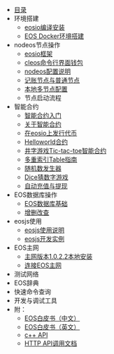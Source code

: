 * [目录](README.md)
* 环境搭建
    * [eosio编译安装](eos_compile_install.md)
    * [EOS Docker环境搭建](EOSDocker.md)
* nodeos节点操作
    * [eosio框架](eosio_framework.md)
    * [cleos命令行界面钱包](eos_command_line_wallet.md)
    * [nodeos配置说明](nodeos_config.md)
    * [记账节点与普通节点](block_producer_non_producer.md)
    * [本地多节点配置](eos_multi_node.md)
    * 节点启动流程
* 智能合约
    * [智能合约入门](smart_contract_start.md)
    * [关于智能合约](about_smart_contract.md)
    * [在eosio上发行代币](token_exchange_msig.md)
    * [Helloworld合约](Helloworld_contract.md)
    * [井字游戏Tic-tac-toe智能合约](tic-tac-toe_game.md)
    * [多重索引Table指南](multi_index_table.md)
    * [随机数发生器](randomization.md)
    * [Dice猜数字游戏](dice_contract.md)
    * [自动充值与提现](exchange_deposit_withdrawal.md)
* EOS数据库操作
    * [EOS数据库基础](eos_database_base.md)
    * [增删改查](eos_db_demo.md)
* eosjs使用
    * [eosjs使用说明](eosjs_tutorial.md)
    * [eosjs开发实例](eosjs_dapp.md)
* EOS主网
    * [主网版本1.0.2.2本地安装](mainnet-1.0.2.2_setup.md)
    * [连接EOS主网](eos_mainnet_connect.md)
* 测试网络
* EOS辞典
* 快速命令查询
* 开发与调试工具
* 附：
    * [EOS白皮书（中文）](eos_whitepaper_cn.md)
    * [EOS白皮书（英文）](eos_whitepaper_en.md)
    * [c++ API](cpp_api.md)
    * [HTTP API调用文档](http_api_doc.md)
